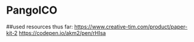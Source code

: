 # PangoICO
##used resources thus far:
https://www.creative-tim.com/product/paper-kit-2
https://codepen.io/akm2/pen/rHIsa
